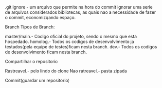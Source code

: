 .git ignore - um arquivo que permite na hora do commit ignorar uma serie de arquivos considerados bibliotecas, as quais nao a necessidade de fazer o commit, economizqando espaço.

Branch
Tipos de Branch:

master/main.- Codigo oficial do projeto, sendo o mesmo que esta hospedado.
homolog.- Todos os codigos de desenvolvimento ja testados(pela equipe de testes)ficam nesta branch.
dev.- Todos os codigos de desenvolvimento ficam nesta branch.

Compartilhar o repositorio

Rastreavel.- pelo lindo do clone
Nao ratreavel.- pasta zipada

Commit(guardar um repositorio)
